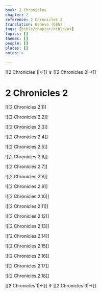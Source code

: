 ```yaml
---
book: 2 Chronicles
chapter: 2
reference: 2 Chronicles 2
translation: Geneva (GEN)
tags: [bible/chapter/bible/ot]
topics: []
themes: []
people: []
places: []
notes: >
  
---
```


[[2 Chronicles 1|<-]] ✞ [[2 Chronicles 3|->]]

# 2 Chronicles 2

![[2 Chronicles 2.1]]

![[2 Chronicles 2.2]]

![[2 Chronicles 2.3]]

![[2 Chronicles 2.4]]

![[2 Chronicles 2.5]]

![[2 Chronicles 2.6]]

![[2 Chronicles 2.7]]

![[2 Chronicles 2.8]]

![[2 Chronicles 2.9]]

![[2 Chronicles 2.10]]

![[2 Chronicles 2.11]]

![[2 Chronicles 2.12]]

![[2 Chronicles 2.13]]

![[2 Chronicles 2.14]]

![[2 Chronicles 2.15]]

![[2 Chronicles 2.16]]

![[2 Chronicles 2.17]]

![[2 Chronicles 2.18]]

[[2 Chronicles 1|<-]] ✞ [[2 Chronicles 3|->]]
